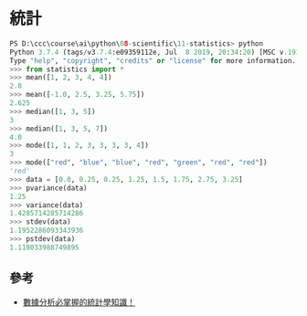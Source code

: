 # 統計

```py
PS D:\ccc\course\ai\python\08-scientific\11-statistics> python
Python 3.7.4 (tags/v3.7.4:e09359112e, Jul  8 2019, 20:34:20) [MSC v.1916 64 bit (AMD64)] on win32
Type "help", "copyright", "credits" or "license" for more information.
>>> from statistics import *
>>> mean([1, 2, 3, 4, 4])
2.8
>>> mean([-1.0, 2.5, 3.25, 5.75])
2.625
>>> median([1, 3, 5])
3
>>> median([1, 3, 5, 7])
4.0
>>> mode([1, 1, 2, 3, 3, 3, 3, 4])
3
>>> mode(["red", "blue", "blue", "red", "green", "red", "red"])
'red'
>>> data = [0.0, 0.25, 0.25, 1.25, 1.5, 1.75, 2.75, 3.25]
>>> pvariance(data)
1.25
>>> variance(data)
1.4285714285714286
>>> stdev(data)
1.1952286093343936
>>> pstdev(data)
1.118033988749895
```


## 參考

* [數據分析必掌握的統計學知識！](https://medium.com/%E6%95%B8%E6%93%9A%E5%88%86%E6%9E%90%E4%B8%8D%E6%98%AF%E5%80%8B%E4%BA%8B/%E6%95%B8%E6%93%9A%E5%88%86%E6%9E%90%E5%BF%85%E6%8E%8C%E6%8F%A1%E7%9A%84%E7%B5%B1%E8%A8%88%E5%AD%B8%E7%9F%A5%E8%AD%98-6edf53d98407)